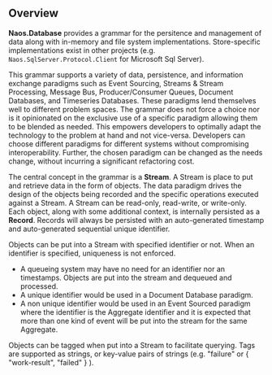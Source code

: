 Overview
------------
**Naos.Database** provides a grammar for the persitence and management of data along with in-memory and file system implementations.  Store-specific implementations exist in other projects (e.g. `Naos.SqlServer.Protocol.Client` for Microsoft Sql Server).

This grammar supports a variety of data, persistence, and information exchange paradigms such as Event Sourcing, Streams & Stream Processing, Message Bus, Producer/Consumer Queues, Document Databases, and Timeseries Databases.  These paradigms lend themselves well to different problem spaces.  The grammar does not force a choice nor is it opinionated on the exclusive use of a specific paradigm allowing them to be blended as needed.  This empowers developers to optimally adapt the technology to the problem at hand and not vice-versa.  Developers can choose different paradigms for different systems without compromising interoperability.  Further, the chosen paradigm can be changed as the needs change, without incurring a significant refactoring cost.

The central concept in the grammar is a **Stream**.  A Stream is place to put and retrieve data in the form of objects.  The data paradigm drives the design of the objects being recorded and the specific operations executed against a Stream.  A Stream can be read-only, read-write, or write-only.  Each object, along with some additional context, is internally persisted as a **Record**.  Records will always be persisted with an auto-generated timestamp and auto-generated sequential unique identifier.

Objects can be put into a Stream with specified identifier or not.  When an identifier is specified, uniqueness is not enforced.
- A queueing system may have no need for an identifier nor an timestamps.  Objects are put into the stream and dequeued and processed.
- A unique identifier would be used in a Document Database paradigm.
- A non unique identifier would be used in an Event Sourced paradigm where the identifier is the Aggregate identifier and it is expected that more than one kind of event will be put into the stream for the same Aggregate.

Objects can be tagged when put into a Stream to facilitate querying.  Tags are supported as strings, or key-value pairs of strings (e.g. "failure" or  { "work-result", "failed" } ).
